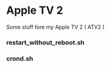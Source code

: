 Apple TV 2
==========

Some stuff fore my Apple TV 2 ( ATV2 )

### restart_without_reboot.sh

### crond.sh
